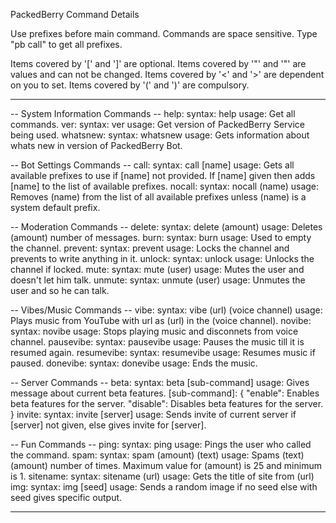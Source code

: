PackedBerry Command Details

Use prefixes before main command.
Commands are space sensitive.
Type "pb call" to get all prefixes.

Items covered by '[' and ']' are optional.
Items covered by '"' and '"' are values and can not be changed.
Items covered by '<' and '>' are dependent on you to set.
Items covered by '(' and ')' are compulsory.

--------------------------------
-- System Information Commands --
help:
	syntax: <prefix> help
	usage: Get all commands.
ver:
	syntax: <prefix> ver
	usage: Get version of PackedBerry Service being used.
whatsnew:
	syntax: <prefix> whatsnew
	usage: Gets information about whats new in version of PackedBerry Bot.

-- Bot Settings Commands --
call:
	syntax: <prefix> call [name]
	usage: Gets all available prefixes to use if [name] not provided. If [name] given then adds [name] to the list of available prefixes.
nocall:
	syntax: <prefix> nocall (name)
	usage: Removes (name) from the list of all available prefixes unless (name) is a system default prefix.

-- Moderation Commands --
delete:
	syntax: <prefix> delete (amount)
	usage: Deletes (amount) number of messages.
burn:
	syntax: <prefix> burn
	usage: Used to empty the channel.
prevent:
	syntax: <prefix> prevent
	usage: Locks the channel and prevents to write anything in it.
unlock:
	syntax: <prefix> unlock
	usage: Unlocks the channel if locked.
mute:
	syntax: <prefix> mute (user)
	usage: Mutes the user and doesn't let him talk.
unmute:
	syntax: <prefix> unmute (user)
	usage: Unmutes the user and so he can talk.

-- Vibes/Music Commands --
vibe:
	syntax: <prefix> vibe (url) (voice channel)
	usage: Plays music from YouTube with url as (url) in the (voice channel).
novibe:
	syntax: <prefix> novibe
	usage: Stops playing music and disconnets from voice channel.
pausevibe:
	syntax: <prefix> pausevibe
	usage: Pauses the music till it is resumed again.
resumevibe:
	syntax: <prefix> resumevibe
	usage: Resumes music if paused.
donevibe:
	syntax: <prefix> donevibe
	usage: Ends the music.

-- Server Commands --
beta:
	syntax: <prefix> beta [sub-command]
	usage: Gives message about current beta features.
	[sub-command]: {
		"enable": Enables beta features for the server.
		"disable": Disables beta features for the server.
	}
invite:
	syntax: <prefix> invite [server]
	usage: Sends invite of current server if [server] not given, else gives invite for [server].

-- Fun Commands --
ping:
	syntax: <prefix> ping
	usage: Pings the user who called the command.
spam:
	syntax: <prefix> spam (amount) (text)
	usage: Spams (text) (amount) number of times. Maximum value for (amount) is 25 and minimum is 1.
sitename:
	syntax: <prefix> sitename (url)
	usage: Gets the title of site from (url)
img:
	syntax: <prefix> img [seed]
	usage: Sends a random image if no seed else with seed gives specific output.

--------------------------------